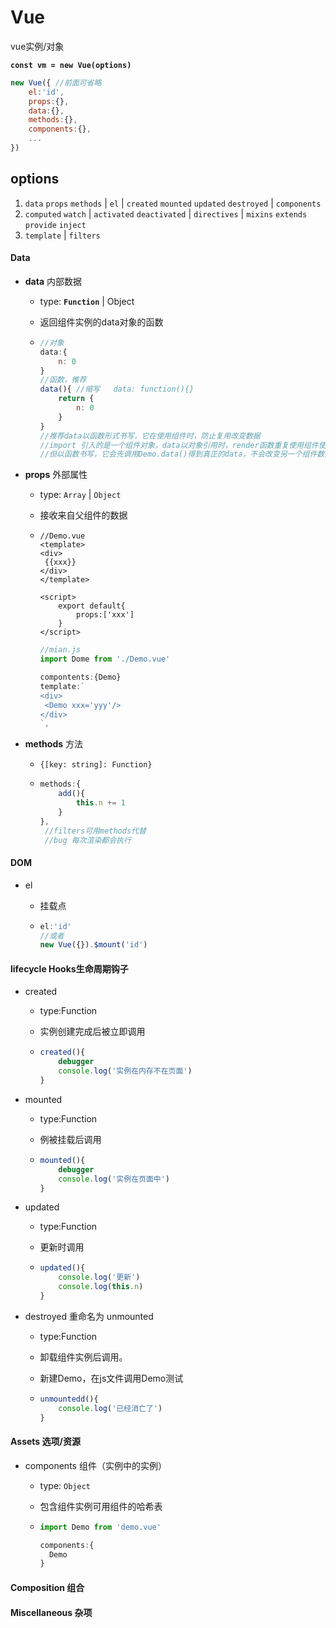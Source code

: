 # Vue 

vue实例/对象

**`const vm = new Vue(options)`**

```js
new Vue({ //前面可省略
    el:'id',
    props:{},
    data:{},
    methods:{},
    components:{},
    ...
})
```



## options

1. `data` `props` `methods` | `el` | `created` `mounted` `updated` `destroyed` | `components`
2. `computed` `watch` | `activated`  `deactivated` | `directives` | `mixins` `extends` `provide`  `inject`
3. `template` | `filters`

####  Data

- **data** 内部数据

  - type: **`Function`** | Object

  - 返回组件实例的data对象的函数

  - ```js
    //对象
    data:{
    	n: 0
    }
    //函数，推荐
    data(){ //缩写   data: function(){}
        return {
            n: 0
        }
    }
    //推荐data以函数形式书写，它在使用组件时，防止复用改变数据 
    //import 引入的是一个组件对象，data以对象引用时，render函数重复使用组件使得它们共用一个数据，当一个组件改变时，另一个组件数据也会改变，
    //但以函数书写，它会先调用Demo.data()得到真正的data，不会改变另一个组件数据
    ```

    

- **props** 外部属性

  - type: `Array` | `Object`

  - 接收来自父组件的数据

  - ```vue
    //Demo.vue
    <template>
    <div>
     {{xxx}}    
    </div>
    </template>
    
    <script>
        export default{
            props:['xxx']        
        }
    </script>
    ```

    ```js
    //mian.js
    import Dome from './Demo.vue'
    
    compontents:{Demo}
    template:`
    <div>
     <Demo xxx='yyy'/>
    </div>
    `,
    
    ```

    

- **methods** 方法

  - `{[key: string]: Function}`

  - ```js
    methods:{
        add(){
            this.n += 1
        }
    },
     //filters可用methods代替
     //bug 每次渲染都会执行
    ```

#### DOM

- el

  - 挂载点

  - ```js
    el:'id'
    //或者
    new Vue({}).$mount('id')
    ```

    

#### lifecycle Hooks生命周期钩子

- created

  - type:Function

  - 实例创建完成后被立即调用

  - ```js
    created(){
        debugger
        console.log('实例在内存不在页面')
    }
    ```

- mounted

  - type:Function

  - 例被挂载后调用

  - ```js
    mounted(){
        debugger
        console.log('实例在页面中')
    }
    ```
- updated

  - type:Function

  - 更新时调用

  - ```js
    updated(){
        console.log('更新')
        console.log(this.n)
    }
    ```

- destroyed 重命名为 unmounted

  - type:Function

  - 卸载组件实例后调用。

  - 新建Demo，在js文件调用Demo测试

  - ```js
    unmountedd(){
        console.log('已经消亡了')
    }
    ```

    

#### Assets 选项/资源

- components 组件（实例中的实例）

  - type: `Object`

  - 包含组件实例可用组件的哈希表

  - ```js
    import Demo from 'demo.vue'
    
    components:{
      Demo
    }
    ```

  

#### Composition 组合

#### Miscellaneous 杂项



